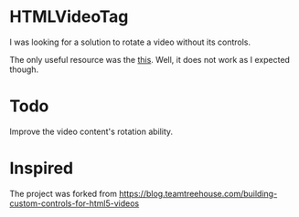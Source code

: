 # HTMLVideoTag

I was looking for a solution to rotate a video without its controls.

The only useful resource was the [this](https://blog.teamtreehouse.com/building-custom-controls-for-html5-videos).
Well, it does not work as I expected though.

# Todo

Improve the video content's rotation ability.

# Inspired

The project was forked from https://blog.teamtreehouse.com/building-custom-controls-for-html5-videos
